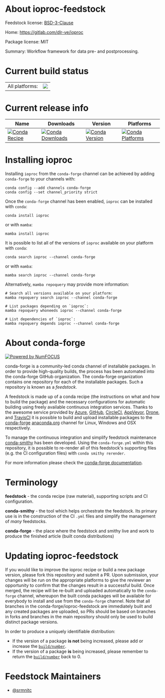 About ioproc-feedstock
======================

Feedstock license: [BSD-3-Clause](https://github.com/conda-forge/ioproc-feedstock/blob/main/LICENSE.txt)

Home: https://gitlab.com/dlr-ve/ioproc

Package license: MIT

Summary: Workflow framework for data pre- and postprocessing.

Current build status
====================


<table><tr><td>All platforms:</td>
    <td>
      <a href="https://dev.azure.com/conda-forge/feedstock-builds/_build/latest?definitionId=21802&branchName=main">
        <img src="https://dev.azure.com/conda-forge/feedstock-builds/_apis/build/status/ioproc-feedstock?branchName=main">
      </a>
    </td>
  </tr>
</table>

Current release info
====================

| Name | Downloads | Version | Platforms |
| --- | --- | --- | --- |
| [![Conda Recipe](https://img.shields.io/badge/recipe-ioproc-green.svg)](https://anaconda.org/conda-forge/ioproc) | [![Conda Downloads](https://img.shields.io/conda/dn/conda-forge/ioproc.svg)](https://anaconda.org/conda-forge/ioproc) | [![Conda Version](https://img.shields.io/conda/vn/conda-forge/ioproc.svg)](https://anaconda.org/conda-forge/ioproc) | [![Conda Platforms](https://img.shields.io/conda/pn/conda-forge/ioproc.svg)](https://anaconda.org/conda-forge/ioproc) |

Installing ioproc
=================

Installing `ioproc` from the `conda-forge` channel can be achieved by adding `conda-forge` to your channels with:

```
conda config --add channels conda-forge
conda config --set channel_priority strict
```

Once the `conda-forge` channel has been enabled, `ioproc` can be installed with `conda`:

```
conda install ioproc
```

or with `mamba`:

```
mamba install ioproc
```

It is possible to list all of the versions of `ioproc` available on your platform with `conda`:

```
conda search ioproc --channel conda-forge
```

or with `mamba`:

```
mamba search ioproc --channel conda-forge
```

Alternatively, `mamba repoquery` may provide more information:

```
# Search all versions available on your platform:
mamba repoquery search ioproc --channel conda-forge

# List packages depending on `ioproc`:
mamba repoquery whoneeds ioproc --channel conda-forge

# List dependencies of `ioproc`:
mamba repoquery depends ioproc --channel conda-forge
```


About conda-forge
=================

[![Powered by
NumFOCUS](https://img.shields.io/badge/powered%20by-NumFOCUS-orange.svg?style=flat&colorA=E1523D&colorB=007D8A)](https://numfocus.org)

conda-forge is a community-led conda channel of installable packages.
In order to provide high-quality builds, the process has been automated into the
conda-forge GitHub organization. The conda-forge organization contains one repository
for each of the installable packages. Such a repository is known as a *feedstock*.

A feedstock is made up of a conda recipe (the instructions on what and how to build
the package) and the necessary configurations for automatic building using freely
available continuous integration services. Thanks to the awesome service provided by
[Azure](https://azure.microsoft.com/en-us/services/devops/), [GitHub](https://github.com/),
[CircleCI](https://circleci.com/), [AppVeyor](https://www.appveyor.com/),
[Drone](https://cloud.drone.io/welcome), and [TravisCI](https://travis-ci.com/)
it is possible to build and upload installable packages to the
[conda-forge](https://anaconda.org/conda-forge) [anaconda.org](https://anaconda.org/)
channel for Linux, Windows and OSX respectively.

To manage the continuous integration and simplify feedstock maintenance
[conda-smithy](https://github.com/conda-forge/conda-smithy) has been developed.
Using the ``conda-forge.yml`` within this repository, it is possible to re-render all of
this feedstock's supporting files (e.g. the CI configuration files) with ``conda smithy rerender``.

For more information please check the [conda-forge documentation](https://conda-forge.org/docs/).

Terminology
===========

**feedstock** - the conda recipe (raw material), supporting scripts and CI configuration.

**conda-smithy** - the tool which helps orchestrate the feedstock.
                   Its primary use is in the construction of the CI ``.yml`` files
                   and simplify the management of *many* feedstocks.

**conda-forge** - the place where the feedstock and smithy live and work to
                  produce the finished article (built conda distributions)


Updating ioproc-feedstock
=========================

If you would like to improve the ioproc recipe or build a new
package version, please fork this repository and submit a PR. Upon submission,
your changes will be run on the appropriate platforms to give the reviewer an
opportunity to confirm that the changes result in a successful build. Once
merged, the recipe will be re-built and uploaded automatically to the
`conda-forge` channel, whereupon the built conda packages will be available for
everybody to install and use from the `conda-forge` channel.
Note that all branches in the conda-forge/ioproc-feedstock are
immediately built and any created packages are uploaded, so PRs should be based
on branches in forks and branches in the main repository should only be used to
build distinct package versions.

In order to produce a uniquely identifiable distribution:
 * If the version of a package **is not** being increased, please add or increase
   the [``build/number``](https://docs.conda.io/projects/conda-build/en/latest/resources/define-metadata.html#build-number-and-string).
 * If the version of a package **is** being increased, please remember to return
   the [``build/number``](https://docs.conda.io/projects/conda-build/en/latest/resources/define-metadata.html#build-number-and-string)
   back to 0.

Feedstock Maintainers
=====================

* [@srmnitc](https://github.com/srmnitc/)

